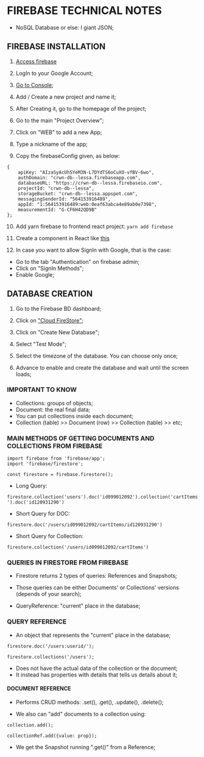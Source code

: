 # FIREBASE TECHNICAL NOTES

- NoSQL Database or else: I giant JSON;

## FIREBASE INSTALLATION

1. [Access firebase](https://firebase.google.com/)

2. LogIn to your Google Account;
3. [Go to Console](https://console.firebase.google.com/u/0/?pli=1);

4. Add / Create a new project and name it;

5. After Creating it, go to the homepage of the project;

6. Go to the main "Project Overview";

7. Click on "WEB" to add a new App;

8. Type a nickname of the app;

9. Copy the firebaseConfig given, as below:
```
{
    apiKey: "AIzaSyAcUhSYeM3N-L7DYdTS6oCuXO-vfBV-6wo",
    authDomain: "crwn-db--lessa.firebaseapp.com",
    databaseURL: "https://crwn-db--lessa.firebaseio.com",
    projectId: "crwn-db--lessa",
    storageBucket: "crwn-db--lessa.appspot.com",
    messagingSenderId: "564153916489",
    appId: "1:564153916489:web:0eaf63abca4e89ab0e7398",
    measurementId: "G-CF6H42QD9B"
};
```

10. Add yarn firebase to frontend react project:
``yarn add firebase``

11. Create a component in React like [this](https://github.com/jvlessa/React--Zero-To-Mastery/blob/master/crwn-clothing/src/firebase/firebase.utils.js)

12. In case you want to allow SignIn with Google, that is the case:
- Go to the tab "Authentication" on firebase admin;
- Click on "SignIn Methods";
- Enable Google;

## DATABASE CREATION

1. Go to the Firebase BD dashboard;

2. Click on ["Cloud FireStore"](https://console.firebase.google.com/u/0/project/crwn-db--lessa/firestore);

3. Click on "Create New Database";

4. Select "Test Mode";

5. Select the timezone of the database. You can choose only once;

6. Advance to enable and create the database and wait until the screen loads;

### IMPORTANT TO KNOW
- Collections: groups of objects;
- Document: the real final data;
- You can put collections inside each document;
- Collection (table) >> Document (row) >> Collection (table) >> etc;

### MAIN METHODS OF GETTING DOCUMENTS AND COLLECTIONS FROM FIREBASE

```
import firebase from 'firebase/app';
import 'firebase/firestore';

const firestore = firebase.firestore();
```

- Long Query:

`` firestore.collection('users').doc('id099012092').collection('cartItems').doc('id120931290') ``

- Short Query for DOC:

`` firestore.doc('/users/id099012092/cartItems/id120931290') ``

- Short Query for Collection:

`` firestore.collection('/users/id099012092/cartItems') ``

### QUERIES IN FIRESTORE FROM FIREBASE

- Firestore returns 2 types of queries: References and Snapshots;
- Those queries can be either Documents' or Collections' versions (depends of your search);

- QueryReference: "current" place in the database;

### QUERY REFERENCE

- An object that represents the "current" place in the database;

`` firestore.doc('/users:userid/'); ``

`` firestore.collections('/users'); ``

- Does not have the actual data of the collection or the document;
- It instead has properties with details that tells us details about it;

#### DOCUMENT REFERENCE

- Performs CRUD methods: .set(), .get(), .update(), .delete();

- We also can "add" documents to a collection using: 

`` collection.add(); ``

`` collectionRef.add({value: prop}); ``

- We get the Snapshot running ".get()" from a Reference;